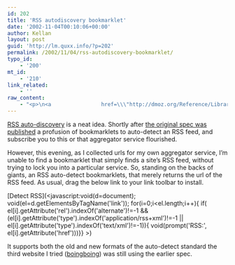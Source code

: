 ```yaml
---
id: 202
title: 'RSS autodiscovery bookmarklet'
date: '2002-11-04T00:10:06+00:00'
author: Kellan
layout: post
guid: 'http://lm.quxx.info/?p=202'
permalink: /2002/11/04/rss-autodiscovery-bookmarklet/
typo_id:
    - '200'
mt_id:
    - '210'
link_related:
    - ''
raw_content:
    - "<p>\n<a                href=\\\"http://dmoz.org/Reference/Libraries/Library_and_Information_Science/Technical_Services/Cataloguing/Metadata/RDF/Applications/RSS/Autodiscovery/\\\">\nRSS auto-discovery</a> \nis a neat idea.  \nShortly after <a href=\\\"http://diveintomark.org/archives/2002/06/02.html#important_change_to_the_link_tag\\\">the original spec was published</a> a profusion of bookmarklets to auto-detect an RSS feed, and subscribe you to this or that aggregator service flourished.\n</p>\n<p>\nHowever, this evening, as I collected urls for my own aggregator service, I\\'m unable to find a bookmarklet that simply finds a site\\'s RSS feed, without trying to lock you into a particular service.  So, standing on the backs of giants, an RSS auto-detect bookmarklets, that merely returns the url of the RSS feed.  As usual, drag the below link to your link toolbar to install.\n</p>\n<p align=center>\n<a href=\\\"javascript:void(d=document); void(el=d.getElementsByTagName(\\'link\\')); for(i=0;i<el.length;i++){ if( el[i].getAttribute(\\'rel\\').indexOf(\\'alternate\\')!=-1 && (el[i].getAttribute(\\'type\\').indexOf(\\'application/rss+xml\\')!=-1 || el[i].getAttribute(\\'type\\').indexOf(\\'text/xml\\')!=-1)){ void(prompt(\\'RSS:\\', el[i].getAttribute(\\'href\\')))}}\n\\\">Detect RSS</a>\n</p>\n<p>\nIt supports both the old and new formats of the auto-detect standard the third website I tried (<a href=\\\"http://boingboing.net\\\">boingboing</a>) was still using the earlier spec.\n</p>"
---
```


[RSS auto-discovery](http://dmoz.org/Reference/Libraries/Library_and_Information_Science/Technical_Services/Cataloguing/Metadata/RDF/Applications/RSS/Autodiscovery/) is a neat idea. Shortly after [the original spec was published](http://diveintomark.org/archives/2002/06/02.html#important_change_to_the_link_tag) a profusion of bookmarklets to auto-detect an RSS feed, and subscribe you to this or that aggregator service flourished.

However, this evening, as I collected urls for my own aggregator service, I’m unable to find a bookmarklet that simply finds a site’s RSS feed, without trying to lock you into a particular service. So, standing on the backs of giants, an RSS auto-detect bookmarklets, that merely returns the url of the RSS feed. As usual, drag the below link to your link toolbar to install.

[Detect RSS](<javascript:void(d=document); void(el=d.getElementsByTagName('link')); for(i=0;i<el.length;i++){ if( el[i].getAttribute('rel').indexOf('alternate')!=-1 && (el[i].getAttribute('type').indexOf('application/rss+xml')!=-1 || el[i].getAttribute('type').indexOf('text/xml')!=-1)){ void(prompt('RSS:', el[i].getAttribute('href')))}}
\>)

It supports both the old and new formats of the auto-detect standard the third website I tried ([boingboing](http://boingboing.net)) was still using the earlier spec.